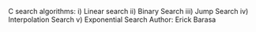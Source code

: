 C search algorithms:
	i) Linear search
	ii) Binary Search
	iii) Jump Search
	iv) Interpolation Search
	v) Exponential Search
Author: Erick Barasa
